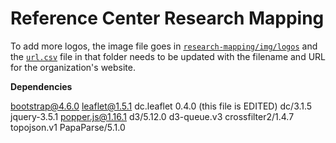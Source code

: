 # Reference Center Research Mapping

To add more logos, the image file goes in [`research-mapping/img/logos`](https://github.com/AmericanRedCross/research-mapping/tree/gh-pages/img/logos)
and the [`url.csv`](https://github.com/AmericanRedCross/research-mapping/blob/gh-pages/img/logos/urls.csv) file in that folder needs to be updated with the filename and URL for the organization's website.

**Dependencies**

bootstrap@4.6.0
leaflet@1.5.1
dc.leaflet 0.4.0 (this file is EDITED)
dc/3.1.5
jquery-3.5.1
popper.js@1.16.1
d3/5.12.0
d3-queue.v3
crossfilter2/1.4.7
topojson.v1
PapaParse/5.1.0
